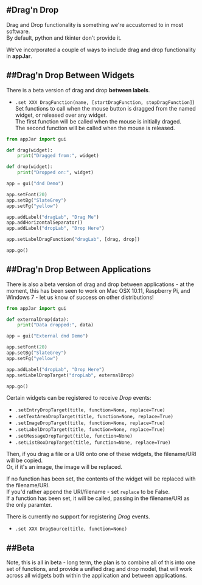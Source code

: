 #Drag'n Drop
---
Drag and Drop functionality is something we're accustomed to in most software.  
By default, python and tkinter don't provide it.

We've incorporated a couple of ways to include drag and drop functionality in **appJar**.  

##Drag'n Drop Between Widgets
---
There is a beta version of drag and drop **between labels**.  

* `.set XXX DragFunction(name, [startDragFunction, stopDragFunction]`)  
    Set functions to call when the mouse button is dragged from the named widget, or released over any widget.  
    The first function will be called when the mouse is initially draged.  
    The second function will be called when the mouse is released.  

```python
from appJar import gui

def drag(widget):
    print("Dragged from:", widget)

def drop(widget):
    print("Dropped on:", widget)

app = gui("dnd Demo")

app.setFont(20)
app.setBg("SlateGrey")
app.setFg("yellow")

app.addLabel("dragLab", "Drag Me")
app.addHorizontalSeparator()
app.addLabel("dropLab", "Drop Here")

app.setLabelDragFunction("dragLab", [drag, drop])

app.go()
```

##Drag'n Drop Between Applications
---
There is also a beta version of drag and drop between applications - at the moment, this has been seen to work on Mac OSX 10.11, Raspberry Pi, and Windows 7 - let us know of success on other distributions!  

```python
from appJar import gui

def externalDrop(data):
    print("Data dropped:", data)

app = gui("External dnd Demo")

app.setFont(20)
app.setBg("SlateGrey")
app.setFg("yellow")

app.addLabel("dropLab", "Drop Here")
app.setLabelDropTarget("dropLab", externalDrop)

app.go()
```


Certain widgets can be registered to receive *Drop* events:  

* `.setEntryDropTarget(title, function=None, replace=True)`  
* `.setTextAreaDropTarget(title, function=None, replace=True)`  
* `.setImageDropTarget(title, function=None, replace=True)`  
* `.setLabelDropTarget(title, function=None, replace=True)`  
* `.setMessageDropTarget(title, function=None)`  
* `.setListBoxDropTarget(title, function=None, replace=True)`  

Then, if you drag a file or a URI onto one of these widgets, the filename/URI will be copied.  
Or, if it's an image, the image will be replaced.  

If no function has been set, the contents of the widget will be replaced with the filename/URI.  
If you'd rather append the URI/filename - set `replace` to be False.  
If a function has been set, it will be called, passing in the filename/URI as the only paramter.  

There is currently no support for registering *Drag* events.  

* `.set XXX DragSource(title, function=None)`  

##Beta
---
Note, this is all in beta - long term, the plan is to combine all of this into one set of functions, and provide a unified drag and drop model, that will work across all widgets both within the application and between applications.  
